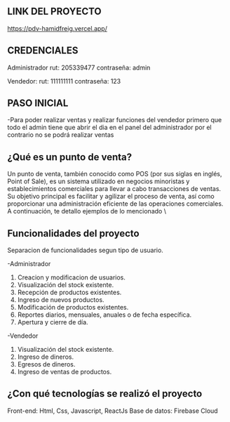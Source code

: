 ## LINK DEL PROYECTO

https://pdv-hamidfreig.vercel.app/

## CREDENCIALES

Administrador
rut: 205339477
contraseña: admin

Vendedor:
rut: 111111111
contraseña: 123

## PASO INICIAL

-Para poder realizar ventas y realizar funciones del vendedor primero que todo el admin tiene que abrir el dia en el panel del administrador por el contrario no se podrá realizar ventas

## ¿Qué es un punto de venta?

Un punto de venta, también conocido como POS (por sus siglas en inglés, Point of Sale), es un sistema utilizado en negocios minoristas y establecimientos comerciales para llevar a cabo transacciones de ventas. Su objetivo principal es facilitar y agilizar el proceso de venta, así como proporcionar una administración eficiente de las operaciones comerciales. A continuación, te detallo ejemplos de lo mencionado \

## Funcionalidades del proyecto

Separacion de funcionalidades segun tipo de usuario.

-Administrador

1. Creacion y modificacion de usuarios.
2. Visualización del stock existente.
3. Recepción de productos existentes.
4. Ingreso de nuevos productos.
5. Modificación de productos existentes.
6. Reportes diarios, mensuales, anuales o de fecha específica.
7. Apertura y cierre de día.

-Vendedor

1. Visualización del stock existente.
2. Ingreso de dineros.
3. Egresos de dineros.
4. Ingreso de ventas de productos.

## ¿Con qué tecnologías se realizó el proyecto

Front-end: Html, Css, Javascript, ReactJs
Base de datos: Firebase Cloud
